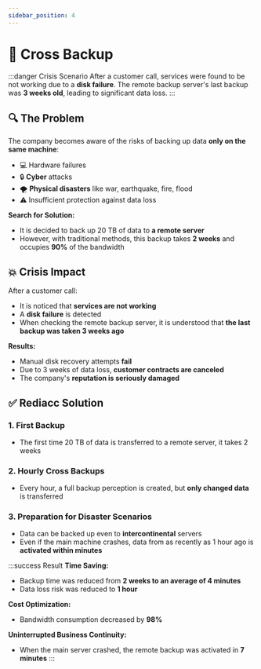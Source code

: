 ```yaml
---
sidebar_position: 4
---
```


# 🔄 Cross Backup

:::danger Crisis Scenario
After a customer call, services were found to be not working due to a **disk failure**. The remote backup server's last backup was **3 weeks old**, leading to significant data loss.
:::

## 🔍 The Problem

The company becomes aware of the risks of backing up data **only on the same machine**:
* 💻 Hardware failures
* 🔒 **Cyber** attacks
* 🌪️ **Physical disasters** like war, earthquake, fire, flood
* ⚠️ Insufficient protection against data loss

**Search for Solution:**
* It is decided to back up 20 TB of data to **a remote server**
* However, with traditional methods, this backup takes **2 weeks** and occupies **90%** of the bandwidth

## 💥 Crisis Impact

After a customer call:
* It is noticed that **services are not working**
* A **disk failure** is detected
* When checking the remote backup server, it is understood that **the last backup was taken 3 weeks ago**

**Results:**
* Manual disk recovery attempts **fail**
* Due to 3 weeks of data loss, **customer contracts are canceled**
* The company's **reputation is seriously damaged**

## ✅ Rediacc Solution

### 1. **First Backup**
* The first time 20 TB of data is transferred to a remote server, it takes 2 weeks

### 2. **Hourly Cross Backups**
* Every hour, a full backup perception is created, but **only changed data** is transferred

### 3. **Preparation for Disaster Scenarios**
* Data can be backed up even to **intercontinental** servers
* Even if the main machine crashes, data from as recently as 1 hour ago is **activated within minutes**

:::success Result
**Time Saving:**
* Backup time was reduced from **2 weeks to an average of 4 minutes**
* Data loss risk was reduced to **1 hour**

**Cost Optimization:**
* Bandwidth consumption decreased by **98%**

**Uninterrupted Business Continuity:**
* When the main server crashed, the remote backup was activated in **7 minutes**
:::